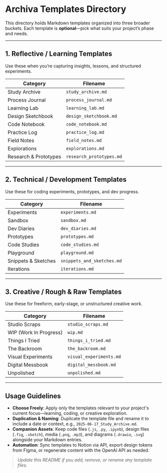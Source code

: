 # Archiva Templates Directory

This directory holds Markdown templates organized into three broader buckets. Each template is **optional**—pick what suits your project’s phase and needs.

---

## 1. Reflective / Learning Templates
Use these when you’re capturing insights, lessons, and structured experiments.

| Category                | Filename               |
|-------------------------|------------------------|
| Study Archive           | `study_archive.md`     |
| Process Journal         | `process_journal.md`   |
| Learning Lab            | `learning_lab.md`      |
| Design Sketchbook       | `design_sketchbook.md` |
| Code Notebook           | `code_notebook.md`     |
| Practice Log            | `practice_log.md`      |
| Field Notes             | `field_notes.md`       |
| Explorations            | `explorations.md`      |
| Research & Prototypes   | `research_prototypes.md`|

---

## 2. Technical / Development Templates
Use these for coding experiments, prototypes, and dev progress.

| Category                | Filename                   |
|-------------------------|----------------------------|
| Experiments             | `experiments.md`           |
| Sandbox                 | `sandbox.md`               |
| Dev Diaries             | `dev_diaries.md`           |
| Prototypes              | `prototypes.md`            |
| Code Studies            | `code_studies.md`          |
| Playground              | `playground.md`            |
| Snippets & Sketches     | `snippets_and_sketches.md` |
| Iterations              | `iterations.md`            |

---

## 3. Creative / Rough & Raw Templates
Use these for freeform, early-stage, or unstructured creative work.

| Category                | Filename                |
|-------------------------|-------------------------|
| Studio Scraps           | `studio_scraps.md`      |
| WIP (Work In Progress)  | `wip.md`                |
| Things I Tried          | `things_i_tried.md`     |
| The Backroom            | `the_backroom.md`       |
| Visual Experiments      | `visual_experiments.md` |
| Digital Messbook        | `digital_messbook.md`   |
| Unpolished              | `unpolished.md`         |

---

## Usage Guidelines

- **Choose Freely**: Apply only the templates relevant to your project's current focus—learning, coding, or creative exploration.
- **Duplication & Naming**: Duplicate the template file and rename it to include a date or context, e.g., `2025-06-17_Study_Archive.md`.
- **Companion Assets**: Keep code files (`.js`, `.py`, `.ipynb`), design files (`.fig`, `.sketch`), media (`.png`, `.mp3`), and diagrams (`.drawio`, `.svg`) alongside your Markdown entries.
- **Automation**: Sync templates to Notion via API, export design tokens from Figma, or regenerate content with the OpenAI API as needed.

> _Update this README if you add, remove, or rename any template files._
